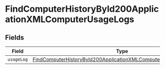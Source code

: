 # FindComputerHistoryById200ApplicationXMLComputerUsageLogs


## Fields

| Field                                                                                                                                                             | Type                                                                                                                                                              | Required                                                                                                                                                          | Description                                                                                                                                                       |
| ----------------------------------------------------------------------------------------------------------------------------------------------------------------- | ----------------------------------------------------------------------------------------------------------------------------------------------------------------- | ----------------------------------------------------------------------------------------------------------------------------------------------------------------- | ----------------------------------------------------------------------------------------------------------------------------------------------------------------- |
| `usageLog`                                                                                                                                                        | [FindComputerHistoryById200ApplicationXMLComputerUsageLogsUsageLog](../../models/operations/findcomputerhistorybyid200applicationxmlcomputerusagelogsusagelog.md) | :heavy_minus_sign:                                                                                                                                                | N/A                                                                                                                                                               |